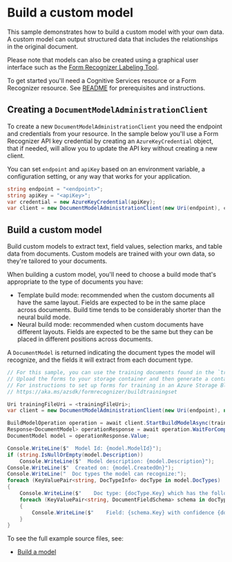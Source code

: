 # Build a custom model

This sample demonstrates how to build a custom model with your own data. A custom model can output structured data that includes the relationships in the original document.

Please note that models can also be created using a graphical user interface such as the [Form Recognizer Labeling Tool][labeling_tool].

To get started you'll need a Cognitive Services resource or a Form Recognizer resource.  See [README][README] for prerequisites and instructions.

## Creating a `DocumentModelAdministrationClient`

To create a new `DocumentModelAdministrationClient` you need the endpoint and credentials from your resource. In the sample below you'll use a Form Recognizer API key credential by creating an `AzureKeyCredential` object, that if needed, will allow you to update the API key without creating a new client.

You can set `endpoint` and `apiKey` based on an environment variable, a configuration setting, or any way that works for your application.

```C# Snippet:CreateDocumentModelAdministrationClient
string endpoint = "<endpoint>";
string apiKey = "<apiKey>";
var credential = new AzureKeyCredential(apiKey);
var client = new DocumentModelAdministrationClient(new Uri(endpoint), credential);
```

## Build a custom model

Build custom models to extract text, field values, selection marks, and table data from documents. Custom models are trained with your own data, so they're tailored to your documents.

When building a custom model, you'll need to choose a build mode that's appropriate to the type of documents you have:
- Template build mode: recommended when the custom documents all have the same layout. Fields are expected to be in the same place across documents. Build time tends to be considerably shorter than the neural build mode.
- Neural build mode: recommended when custom documents have different layouts. Fields are expected to be the same but they can be placed in different positions across documents.

A `DocumentModel` is returned indicating the document types the model will recognize, and the fields it will extract from each document type.

```C# Snippet:FormRecognizerSampleBuildModel
// For this sample, you can use the training documents found in the `trainingFiles` folder.
// Upload the forms to your storage container and then generate a container SAS URL.
// For instructions to set up forms for training in an Azure Storage Blob Container, please see:
// https://aka.ms/azsdk/formrecognizer/buildtrainingset

Uri trainingFileUri = <trainingFileUri>;
var client = new DocumentModelAdministrationClient(new Uri(endpoint), new AzureKeyCredential(apiKey));

BuildModelOperation operation = await client.StartBuildModelAsync(trainingFileUri, DocumentBuildMode.Template);
Response<DocumentModel> operationResponse = await operation.WaitForCompletionAsync();
DocumentModel model = operationResponse.Value;

Console.WriteLine($"  Model Id: {model.ModelId}");
if (string.IsNullOrEmpty(model.Description))
    Console.WriteLine($"  Model description: {model.Description}");
Console.WriteLine($"  Created on: {model.CreatedOn}");
Console.WriteLine("  Doc types the model can recognize:");
foreach (KeyValuePair<string, DocTypeInfo> docType in model.DocTypes)
{
    Console.WriteLine($"    Doc type: {docType.Key} which has the following fields:");
    foreach (KeyValuePair<string, DocumentFieldSchema> schema in docType.Value.FieldSchema)
    {
        Console.WriteLine($"    Field: {schema.Key} with confidence {docType.Value.FieldConfidence[schema.Key]}");
    }
}
```

To see the full example source files, see:
* [Build a model](https://github.com/Azure/azure-sdk-for-net/blob/main/sdk/formrecognizer/Azure.AI.FormRecognizer/tests/samples/Sample_BuildCustomModelAsync.cs)

[README]: https://github.com/Azure/azure-sdk-for-net/tree/main/sdk/formrecognizer/Azure.AI.FormRecognizer#getting-started
[labeling_tool]: https://aka.ms/azsdk/formrecognizer/labelingtool
